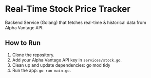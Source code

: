 # Real-Time Stock Price Tracker

Backend Service (Golang) that fetches real-time & historical data from Alpha Vantage API.

## How to Run

1. Clone the repository.
2. Add your Alpha Vantage API key in `services/stock.go`.
3. Clean up and update dependencies: go mod tidy
4. Run the app: `go run main.go`.
